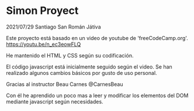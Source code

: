 # Simon Proyect 
2021/07/29  Santiago San Román Játiva


Este proyecto está basado en un video de youtube de 'freeCodeCamp.org'.
https://youtu.be/n_ec3eowFLQ

He mantenido el HTML y CSS según su codificación.

El código javascript está inicialmente seguido según el video.
Se han realizado algunos cambios básicos por gusto de uso personal.

Gracias al instructor Beau Carnes @CarnesBeau



Con él he aprendido un poco mas a leer y modificar los elementos del DOM mediante javascript según necesidades.
